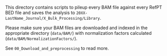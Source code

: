 This directory contains scripts to pileup every BAM file against every RefPT BED file and saves the analysis to `20XX-LastName_Journal/X_Bulk_Processing/Library`.

Please make sure your BAM files are downloaded and indexed in the appropriate directory (`data/BAM/`) with normalization factors calculated (`data/BAM/NormalizationFactors/`).

See `00_Download_and_preprocessing` to read more.
